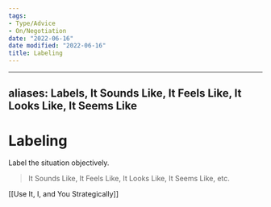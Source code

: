 ```yaml
---
tags:
- Type/Advice
- On/Negotiation
date: "2022-06-16"
date modified: "2022-06-16"
title: Labeling
---
```


---
aliases: Labels, It Sounds Like, It Feels Like, It Looks Like, It Seems Like
---

# Labeling
Label the situation objectively.

> It Sounds Like, It Feels Like, It Looks Like, It Seems Like, etc.

[[Use It, I, and You Strategically]]
